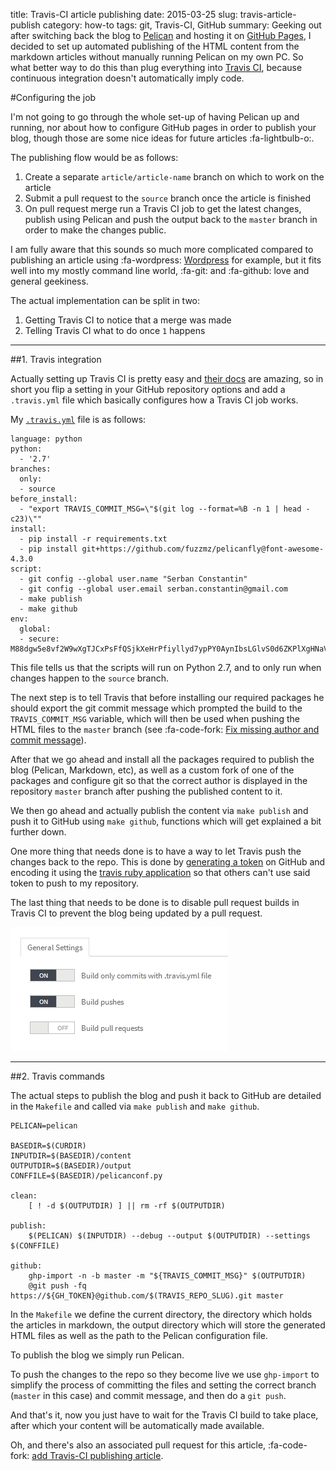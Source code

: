 title: Travis-CI article publishing
date: 2015-03-25
slug: travis-article-publish
category: how-to
tags: git, Travis-CI, GitHub
summary: Geeking out after switching back the blog to [Pelican][1] and hosting it on [GitHub Pages][2], I decided to set up automated publishing of the HTML content from the markdown articles without manually running Pelican on my own PC. So what better way to do this than plug everything into [Travis CI][3], because continuous integration doesn't automatically imply code.

#Configuring the job

I'm not going to go through the whole set-up of having Pelican up and running, nor about how to configure GitHub pages in order to publish your blog, though those are some nice ideas for future articles :fa-lightbulb-o:.

The publishing flow would be as follows:

1. Create a separate `article/article-name` branch on which to work on the article
2. Submit a pull request to the `source` branch once the article is finished
3. On pull request merge run a Travis CI job to get the latest changes, publish using Pelican and push the output back to the `master` branch in order to make the changes public.

I am fully aware that this sounds so much more complicated compared to publishing an article using :fa-wordpress: [Wordpress][4] for example, but it fits well into my mostly command line world, :fa-git: and :fa-github: love and general geekiness.

The actual implementation can be split in two:

1. Getting Travis CI to notice that a merge was made
2. Telling Travis CI what to do once `1` happens

---

##1. Travis integration

Actually setting up Travis CI is pretty easy and [their docs][5] are amazing, so in short you flip a setting in your GitHub repository options and add a `.travis.yml` file which basically configures how a Travis CI job works.

My [`.travis.yml`][6] file is as follows:

```lang-yaml
language: python
python:
  - '2.7'
branches:
  only:
  - source
before_install:
  - "export TRAVIS_COMMIT_MSG=\"$(git log --format=%B -n 1 | head -c23)\""
install:
  - pip install -r requirements.txt
  - pip install git+https://github.com/fuzzmz/pelicanfly@font-awesome-4.3.0
script:
  - git config --global user.name "Serban Constantin"
  - git config --global user.email serban.constantin@gmail.com
  - make publish
  - make github
env:
  global:
  - secure: M88dgw5e8vf2W9wXgTJCxPsFfQSjkXeHrPfiyllyd7ypPY0AynIbsLGlvS0d6ZKPlXgHNaVQqRcvGSvobLb5FuADyamvPKNLf+LmUOuRh0aiK91s+kVo9+qobl9a4kgY2n5flbZpWAyOYDlMdwZHl9B9uBK1i5KtZMT1j+FKAEk=
```

This file tells us that the scripts will run on Python 2.7, and to only run when changes happen to the `source` branch.

The next step is to tell Travis that before installing our required packages he should export the git commit message which prompted the build to the `TRAVIS_COMMIT_MSG` variable, which will then be used when pushing the HTML files to the `master` branch (see :fa-code-fork: [Fix missing author and commit message][7]).

After that we go ahead and install all the packages required to publish the blog (Pelican, Markdown, etc), as well as a custom fork of one of the packages and configure git so that the correct author is displayed in the repository `master` branch after pushing the published content to it.

We then go ahead and actually publish the content via `make publish` and push it to GitHub using `make github`, functions which will get explained a bit further down.

One more thing that needs done is to have a way to let Travis push the changes back to the repo. This is done by [generating a token][8] on GitHub and encoding it using the [travis ruby application][9] so that others can't use said token to push to my repository.

The last thing that needs to be done is to disable pull request builds in Travis CI to prevent the blog being updated by a pull request.

![disable pull request](/images/travis-article-publish/travis-pull-request.png)

---

##2. Travis commands

The actual steps to publish the blog and push it back to GitHub are detailed in the `Makefile` and called via `make publish` and `make github`.

```lang-makefile
PELICAN=pelican

BASEDIR=$(CURDIR)
INPUTDIR=$(BASEDIR)/content
OUTPUTDIR=$(BASEDIR)/output
CONFFILE=$(BASEDIR)/pelicanconf.py

clean:
    [ ! -d $(OUTPUTDIR) ] || rm -rf $(OUTPUTDIR)

publish:
    $(PELICAN) $(INPUTDIR) --debug --output $(OUTPUTDIR) --settings $(CONFFILE)

github:
    ghp-import -n -b master -m "${TRAVIS_COMMIT_MSG}" $(OUTPUTDIR)
    @git push -fq https://${GH_TOKEN}@github.com/$(TRAVIS_REPO_SLUG).git master
```

In the `Makefile` we define the current directory, the directory which holds the articles in markdown, the output directory which will store the generated HTML files as well as the path to the Pelican configuration file.

To publish the blog we simply run Pelican.

To push the changes to the repo so they become live we use `ghp-import` to simplify the process of committing the files and setting the correct branch (`master` in this case) and commit message, and then do a `git push`.

And that's it, now you just have to wait for the Travis CI build to take place, after which your content will be automatically made available.

Oh, and there's also an associated pull request for this article, :fa-code-fork: [add Travis-CI publishing article][10].

[1]: https://github.com/getpelican/pelican "Static site generator that supports Markdown and reST syntax. Powered by Python."
[2]: https://pages.github.com/ "GitHub Pages"
[3]: https://travis-ci.org/ "Travis CI - Free Hosted Continuous Integration Platform for the Open Source Community"
[4]: https://en.wordpress.com/ "WordPress.com: Create a free website or blog"
[5]: http://docs.travis-ci.com/user/getting-started/ "Travis CI: Getting started"
[6]: http://goo.gl/KJj2jU
[7]: https://github.com/fuzzmz/fuzzmz.github.io/pull/12 "Fix missing author and commit message #12"
[8]: https://github.com/settings/applications
[9]: https://github.com/travis-ci/travis.rb#installation
[10]: https://github.com/fuzzmz/fuzzmz.github.io/pull/13 "add Travis-CI publishing article"